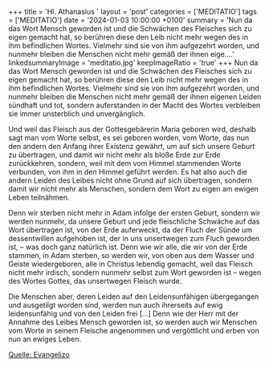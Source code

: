 +++
title = 'Hl. Athanasius  '
layout = 'post'
categories = ['MEDITATIO']
tags = ['MEDITATIO']
date = '2024-01-03 10:00:00 +0100'
summary = 'Nun da das Wort Mensch geworden ist und die Schwächen des Fleisches sich zu eigen gemacht hat, so berühren diese den Leib nicht mehr wegen des in ihm befindlichen Wortes. Vielmehr sind sie von ihm aufgezehrt worden, und nunmehr bleiben die Menschen nicht mehr gemäß der ihnen eige....'
linkedsummaryImage = 'meditatio.jpg'
keepImageRatio = 'true'
+++
Nun da das Wort Mensch geworden ist und die Schwächen des Fleisches sich zu eigen gemacht hat, so berühren diese den Leib nicht mehr wegen des in ihm befindlichen Wortes. Vielmehr sind sie von ihm aufgezehrt worden, und nunmehr bleiben die Menschen nicht mehr gemäß der ihnen eigenen Leiden sündhaft und tot, sondern auferstanden in der Macht des Wortes verbleiben sie immer unsterblich und unvergänglich.<!--more-->

Und weil das Fleisch aus der Gottesgebärerin Maria geboren wird, deshalb sagt man vom Worte selbst, es sei geboren worden, vom Worte, das nun den andern den Anfang ihrer Existenz gewährt, um auf sich unsere Geburt zu übertragen, und damit wir nicht mehr als bloße Erde zur Erde zurückkehren, sondern, weil mit dem vom Himmel stammenden Worte verbunden, von ihm in den Himmel geführt werden. Es hat also auch die andern Leiden des Leibes nicht ohne Grund auf sich übertragen, sondern damit wir nicht mehr als Menschen, sondern dem Wort zu eigen am ewigen Leben teilnähmen.

Denn wir sterben nicht mehr in Adam infolge der ersten Geburt, sondern wir werden nunmehr, da unsere Geburt und jede fleischliche Schwäche auf das Wort übertragen ist, von der Erde auferweckt, da der Fluch der Sünde um dessentwillen aufgehoben ist, der in uns unsertwegen zum Fluch geworden ist, – was doch ganz natürlich ist. Denn wie wir alle, die wir von der Erde stammen, in Adam sterben, so werden wir, von oben aus dem Wasser und Geiste wiedergeboren, alle in Christus lebendig gemacht, weil das Fleisch nicht mehr irdisch, sondern nunmehr selbst zum Wort geworden ist – wegen des Wortes Gottes, das unsertwegen Fleisch wurde.

Die Menschen aber, deren Leiden auf den Leidensunfähigen übergegangen und ausgetilgt worden sind, werden nun auch ihrerseits auf ewig leidensunfähig und von den Leiden frei […] Denn wie der Herr mit der Annahme des Leibes Mensch geworden ist, so werden auch wir Menschen vom Worte in seinem Fleische angenommen und vergöttlicht und erben von nun an ewiges Leben.


[Quelle: Evangelizo](https://evangeliumtagfuertag.org/DE/gospel)

